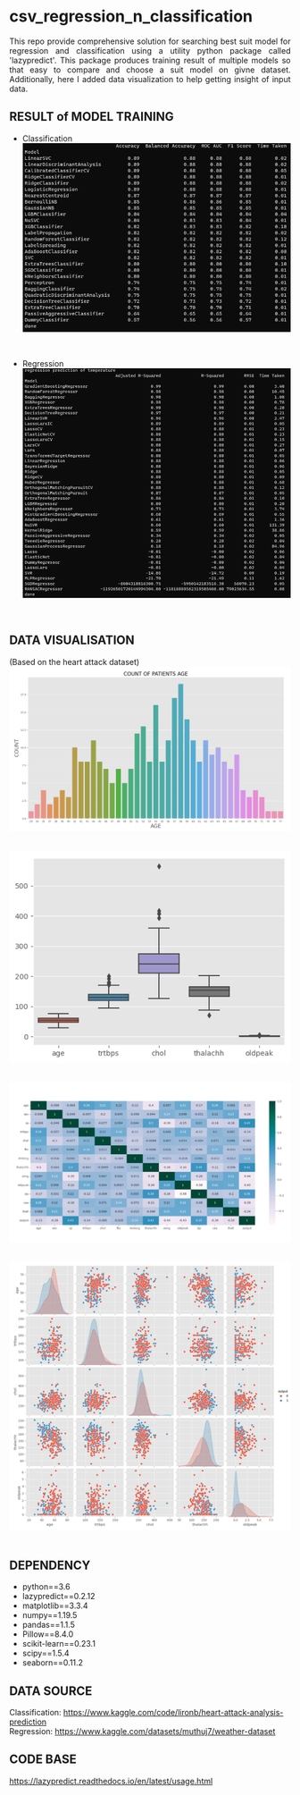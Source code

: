 # csv_regression_n_classification
<p align="justify"> This repo provide comprehensive solution for searching best suit model for regression and classification using a utility python package called 'lazypredict'. This package produces training result of multiple models so that easy to compare and choose a suit model on givne dataset. Additionally, here I added data visualization to help getting insight of input data. </p>

## RESULT of MODEL TRAINING
* Classification </br>
![picture](screenshots/model_train_result_cls.png) </br>
</br>

* Regression </br>
![picture](screenshots/model_train_result_reg.png) </br>
</br>

## DATA VISUALISATION
(Based on the heart attack dataset) </br>
![picture](screenshots/age.png) </br>
</br>

![picture](screenshots/boxplot.png) </br>
</br>

![picture](screenshots/corr.png) </br>
</br>

![picture](screenshots/pair_plot.png) </br>
</br>

## DEPENDENCY
* python==3.6
* lazypredict==0.2.12
* matplotlib==3.3.4
* numpy==1.19.5
* pandas==1.1.5
* Pillow==8.4.0
* scikit-learn==0.23.1
* scipy==1.5.4
* seaborn==0.11.2

## DATA SOURCE
Classification: https://www.kaggle.com/code/lironb/heart-attack-analysis-prediction  </br>
Regression: https://www.kaggle.com/datasets/muthuj7/weather-dataset

## CODE BASE
https://lazypredict.readthedocs.io/en/latest/usage.html
